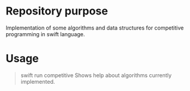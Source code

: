 # Repository purpose

Implementation of some algorithms and data structures for competitive programming in swift language.

# Usage

> swift run competitive
Shows help about algorithms currently implemented.
